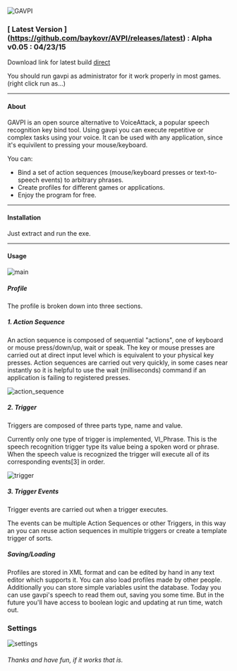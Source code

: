 ![GAVPI](https://raw.githubusercontent.com/baykovr/AVPI/master/img/gavpi-logo.png)

### [ Latest Version ] (https://github.com/baykovr/AVPI/releases/latest)  : Alpha v0.05 : 04/23/15

Download link for latest build [direct](https://github.com/baykovr/AVPI/releases/download/0.05/GAVPI_v0.05.zip)

You should run gavpi as administrator for it work properly in most games. (right click run as...)

*** 

#### About

GAVPI is an open source alternative to VoiceAttack, a popular speech recognition key bind tool. Using gavpi you can execute repetitive or complex tasks using your voice. It can be used with any application, since it's equivilent to pressing your mouse/keyboard.

You can:
+ Bind a set of action sequences (mouse/keyboard presses or text-to-speech events) to arbitrary phrases.
+ Create profiles for different games or applications.
+ Enjoy the program for free.

***

#### Installation

Just extract and run the exe.

***

#### Usage

![main](https://raw.githubusercontent.com/baykovr/AVPI/master/img/main.PNG)

##### Profile
The profile is broken down into three sections.

##### 1. Action Sequence

An action sequence is composed of sequential "actions", one of keyboard or mouse press/down/up, wait or speak. The key or mouse presses are carried out at direct input level which is equivalent to your physical key presses. Action sequences are carried out very quickly, in some cases near instantly so it is helpful to use the wait (milliseconds) command if an application is failing to registered presses.

![action_sequence](https://raw.githubusercontent.com/baykovr/AVPI/master/img/actionsequenceeditor.PNG)

##### 2. Trigger 

Triggers are composed of three parts type, name and value.

Currently only one type of trigger is implemented, VI_Phrase. This is the speech recognition trigger type its value being a spoken word or phrase.
When the speech value is recognized the trigger will execute all of its corresponding events[3] in order.

![trigger](https://cloud.githubusercontent.com/assets/6128886/3487779/f40bece6-04a1-11e4-9142-adba700010e8.PNG)

##### 3. Trigger Events

Trigger events are carried out when a trigger executes. 

The events can be multiple Action Sequences or other Triggers, in this way an you can reuse action sequences in multiple triggers or create a template trigger of sorts.

##### Saving/Loading

Profiles are stored in XML format and can be edited by hand in any text editor which supports it. You can also load profiles made by other people. Additionally you can store simple variables usint the database. Today you can use gavpi's speech to read them out, saving you some time. But in the future you'll have access to boolean logic and updating at run time, watch out.

### Settings

![settings](https://raw.githubusercontent.com/baykovr/AVPI/master/img/settings.png)

###### Thanks and have fun, if it works that is.
